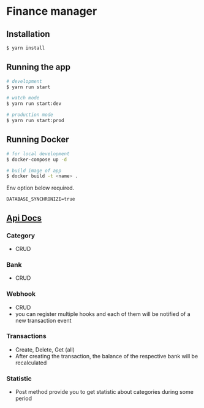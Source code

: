 # Finance manager
## Installation

```bash
$ yarn install
```

## Running the app

```bash
# development
$ yarn run start

# watch mode
$ yarn run start:dev

# production mode
$ yarn run start:prod
```

## Running Docker

```bash
# for local development
$ docker-compose up -d

# build image of app
$ docker build -t <name> .
```

Env option below required.
```
DATABASE_SYNCHRONIZE=true
```

## [Api Docs](https://kostya-kon.github.io/fin-manager/)

### Category 
- CRUD

### Bank 
- CRUD

### Webhook 
- CRUD 
- you can register multiple hooks and each of them will be notified of a new transaction event

### Transactions
- Create, Delete, Get (all)
- After creating the transaction, the balance of the respective bank will be recalculated 

### Statistic
- Post method provide you to get statistic about categories during some period
